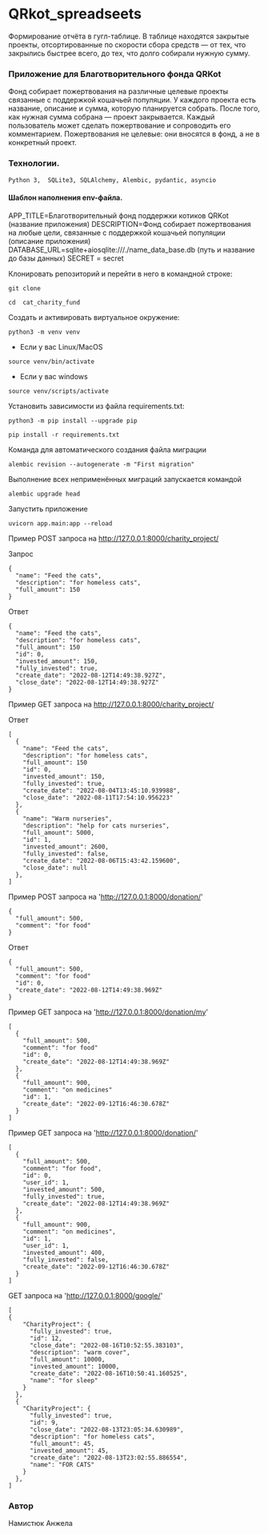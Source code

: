 # QRkot_spreadseets
Формирование отчёта в гугл-таблице. 
В таблице находятся закрытые проекты, отсортированные по скорости сбора средств — от тех, 
что закрылись быстрее всего, до тех, что долго собирали нужную сумму.

### Приложение для Благотворительного фонда QRKot
Фонд собирает пожертвования на различные целевые проекты
связанные с поддержкой кошачьей популяции.
У каждого проекта есть название, описание и сумма, которую планируется собрать. 
После того, как нужная сумма собрана — проект закрывается.
Каждый пользователь может сделать пожертвование и сопроводить его комментарием.
Пожертвования не целевые: они вносятся в фонд, а не в конкретный проект.


### Технологии.
```
Python 3,  SQLite3, SQLAlchemy, Alembic, pydantic, asyncio
```

#### Шаблон наполнения env-файла.

APP_TITLE=Благотворительный фонд поддержки котиков QRKot (название приложения)
DESCRIPTION=Фонд собирает пожертвования на любые цели,
связанные с поддержкой кошачьей популяции (описание приложения)
DATABASE_URL=sqlite+aiosqlite:///./name_data_base.db (путь и название до базы данных)
SECRET = secret

Клонировать репозиторий и перейти в него в командной строке:

```
git clone 
```

```
cd  cat_charity_fund
```

Cоздать и активировать виртуальное окружение:

```
python3 -m venv venv
```

* Если у вас Linux/MacOS

```
source venv/bin/activate
```

* Если у вас windows

 ```
source venv/scripts/activate
```

Установить зависимости из файла requirements.txt:

```
python3 -m pip install --upgrade pip
```

```
pip install -r requirements.txt
```

Команда для автоматического создания файла миграции

```
alembic revision --autogenerate -m "First migration" 
```

Выполнение всех неприменённых миграций запускается командой

```
alembic upgrade head 
```


Запустить приложение 

```
uvicorn app.main:app --reload 

```
Пример POST запроса на http://127.0.0.1:8000/charity_project/

Запрос

```
{
  "name": "Feed the cats",
  "description": "for homeless cats",
  "full_amount": 150
}
```

Ответ

```
{
  "name": "Feed the cats",
  "description": "for homeless cats",
  "full_amount": 150
  "id": 0,
  "invested_amount": 150,
  "fully_invested": true,
  "create_date": "2022-08-12T14:49:38.927Z",
  "close_date": "2022-08-12T14:49:38.927Z"
}
```

Пример GET запроса на http://127.0.0.1:8000/charity_project/

Ответ

```
[
  {
    "name": "Feed the cats",
    "description": "for homeless cats",
    "full_amount": 150
    "id": 0,
    "invested_amount": 150,
    "fully_invested": true,
    "create_date": "2022-08-04T13:45:10.939988",
    "close_date": "2022-08-11T17:54:10.956223"
  },
  {
    "name": "Warm nurseries",
    "description": "help for cats nurseries",
    "full_amount": 5000,
    "id": 1,
    "invested_amount": 2600,
    "fully_invested": false,
    "create_date": "2022-08-06T15:43:42.159600",
    "close_date": null
  },
]
```


Пример POST запроса на 'http://127.0.0.1:8000/donation/'
```
{
  "full_amount": 500,
  "comment": "for food"
}
```
Ответ
```
{
  "full_amount": 500,
  "comment": "for food"
  "id": 0,
  "create_date": "2022-08-12T14:49:38.969Z"
}
```
Пример GET запроса на 'http://127.0.0.1:8000/donation/my'
```
[
  {
    "full_amount": 500,
    "comment": "for food"
    "id": 0,
    "create_date": "2022-08-12T14:49:38.969Z"
  },
  {
    "full_amount": 900,
    "comment": "on medicines"
    "id": 1,
    "create_date": "2022-09-12T16:46:30.678Z"
  }
]
```

Пример GET запроса на 'http://127.0.0.1:8000/donation/'

```
[
  {
    "full_amount": 500,
    "comment": "for food",
    "id": 0,
    "user_id": 1,
    "invested_amount": 500,
    "fully_invested": true,
    "create_date": "2022-08-12T14:49:38.969Z"
  },
  {
    "full_amount": 900,
    "comment": "on medicines",
    "id": 1,
    "user_id": 1,
    "invested_amount": 400,
    "fully_invested": false,
    "create_date": "2022-09-12T16:46:30.678Z"
  }
] 
```
GET запроса на 'http://127.0.0.1:8000/google/'
```
[
{
    "CharityProject": {
      "fully_invested": true,
      "id": 12,
      "close_date": "2022-08-16T10:52:55.383103",
      "description": "warm cover",
      "full_amount": 10000,
      "invested_amount": 10000,
      "create_date": "2022-08-16T10:50:41.160525",
      "name": "for sleep"
    }
  },
  {
    "CharityProject": {
      "fully_invested": true,
      "id": 9,
      "close_date": "2022-08-13T23:05:34.630989",
      "description": "for homeless cats",
      "full_amount": 45,
      "invested_amount": 45,
      "create_date": "2022-08-13T23:02:55.886554",
      "name": "FOR CATS"
    }
  },
]
```

### Автор
Намистюк Анжела
